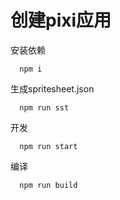 # 创建pixi应用

安装依赖
  ```
    npm i
  ```
  
生成spritesheet.json
  ```
    npm run sst
  ```
  
开发
  ```
    npm run start
  ```
  
编译
  ```
    npm run build
  ```

